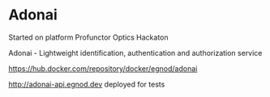 # Adonai
Started on platform Profunctor Optics Hackaton

Adonai - Lightweight identification, authentication and authorization service

https://hub.docker.com/repository/docker/egnod/adonai

http://adonai-api.egnod.dev deployed for tests
